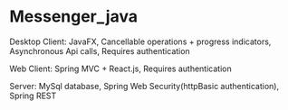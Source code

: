 # Messenger_java

Desktop Client: 
    JavaFX,
    Cancellable operations + progress indicators,
    Asynchronous Api calls,
    Requires authentication

Web Client:
    Spring MVC + React.js,
    Requires authentication

Server: 
    MySql database,
    Spring Web Security(httpBasic authentication),
    Spring REST
